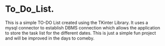 # To_Do_List.
This is a simple TO-DO List created using the TKinter Library. 
It uses a mysql connector to establish DBMS connection which allows the application to store the task list
for the different dates.
This is just a simple fun project and will be improved in the days to comeby. 
